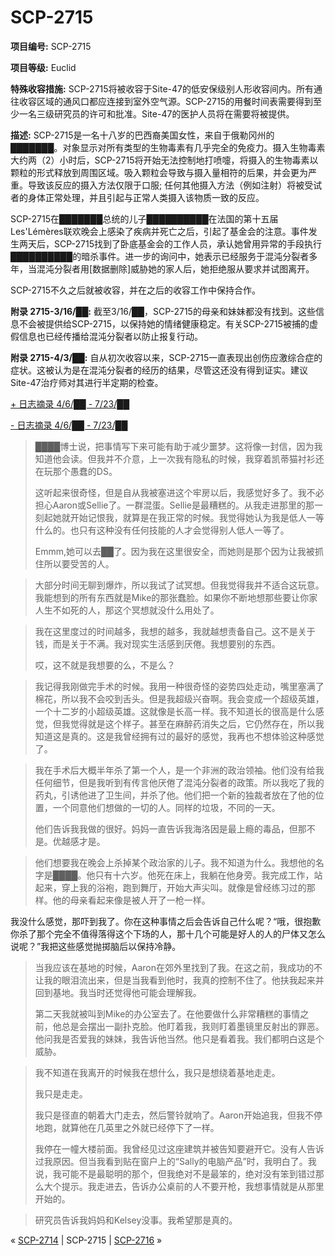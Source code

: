 # SCP-2715
                        


**项目编号:**  SCP-2715

**项目等级:**  Euclid

**特殊收容措施:** SCP-2715将被收容于Site-47的低安保级别人形收容间内。所有通往收容区域的通风口都应连接到室外空气源。SCP-2715的用餐时间表需要得到至少一名三级研究员的许可和批准。Site-47的医护人员将在需要将被提供。

**描述:**  SCP-2715是一名十八岁的巴西裔美国女性，来自于俄勒冈州的███████。对象显示对所有类型的生物毒素有几乎完全的免疫力。摄入生物毒素大约两（2）小时后，SCP-2715将开始无法控制地打喷嚏，将摄入的生物毒素以颗粒的形式释放到周围区域。吸入颗粒会导致与摄入量相符的后果，并会更为严重。导致该反应的摄入方法仅限于口服; 任何其他摄入方法（例如注射）将被受试者的身体正常处理，并且引起与正常人类摄入该物质一致的反应。

SCP-2715在███████总统的儿子██████████在法国的第十五届Les'Lémères联欢晚会上感染了疾病并死亡之后，引起了基金会的注意。事件发生两天后，SCP-2715找到了卧底基金会的工作人员，承认她曾用异常的手段执行██████████的暗杀事件。进一步的询问中，她表示已经服务于混沌分裂者多年，当混沌分裂者用[数据删除]威胁她的家人后，她拒绝服从要求并试图离开。

SCP-2715不久之后就被收容，并在之后的收容工作中保持合作。

**附录 2715-3/16/██:**  截至3/16/██，SCP-2715的母亲和妹妹都没有找到。这些信息不会被提供给SCP-2715，以保持她的情绪健康稳定。有关SCP-2715被捕的虚假信息也已经传播给混沌分裂者以防止报复行动。

**附录 2715-4/3/██:**  自从初次收容以来，SCP-2715一直表现出创伤应激综合症的症状。这被认为是在混沌分裂者的经历的结果，尽管这还没有得到证实。建议Site-47治疗师对其进行半定期的检查。


<a shape='rect' class='collapsible-block-link' href='javascript:;'>+&#160;&#26085;&#24535;&#25688;&#24405;&#160;4/6/&#9608;&#9608;&#160;-&#160;7/23/&#9608;&#9608;</a>

<a shape='rect' class='collapsible-block-link' href='javascript:;'>-&#160;&#26085;&#24535;&#25688;&#24405;&#160;4/6/&#9608;&#9608;&#160;-&#160;7/23/&#9608;&#9608;</a>


> ████博士说，把事情写下来可能有助于减少噩梦。这将像一封信，因为我知道他会读。但我并不介意，上一次我有隐私的时候，我穿着凯蒂猫衬衫还在玩那个愚蠢的DS。
> 
> 这听起来很奇怪，但是自从我被塞进这个牢房以后，我感觉好多了。我不必担心Aaron或Sellie了。一群混蛋。Sellie是最糟糕的。从我走进那里的那一刻起她就开始记恨我，就算是在我正常的时候。我觉得她认为我是低人一等什么的。也只有这种没有任何技能的人才会觉得别人低人一等了。
> 
> Emmm,她可以去██了。因为我在这里很安全，而她则是那个因为让我被抓住所以要受苦的人。
> 


> 大部分时间无聊到爆炸，所以我试了试冥想。但我觉得我并不适合这玩意。我能想到的所有东西就是Mike的那张蠢脸。如果你不断地想那些要让你家人生不如死的人，那这个冥想就没什么用处了。
> 


> 我在这里度过的时间越多，我想的越多，我就越想责备自己。这不是关于钱，而是关于不满。我对现实生活感到厌倦。我想要别的东西。
> 
> 哎，这不就是我想要的么，不是么？
> 


> 我记得我刚做完手术的时候。我用一种很奇怪的姿势四处走动，嘴里塞满了棉花，所以我不会咬到舌头。但是我超级兴奋啊。我会变成一个超级英雄，一个十二岁的小超级英雄。这就像是长高一样。我不知道长的很高是什么感觉，但我觉得就是这个样子。甚至在麻醉药消失之后，它仍然存在，所以我知道这是真的。这是我曾经拥有过的最好的感觉，我再也不想体验这种感觉了。
> 


> 我在手术后大概半年杀了第一个人，是一个非洲的政治领袖。他们没有给我任何细节，但是我听到有传言他厌倦了混沌分裂者的政策。所以我吃了我的药丸，引诱他进了卫生间，并杀了他。他们把一个新的独裁者放在了他的位置，一个同意他们想做的一切的人。同样的垃圾，不同的一天。
> 
> 他们告诉我我做的很好。妈妈一直告诉我海洛因是最上瘾的毒品，但那不是。优越感才是。
> 


> 他们想要我在晚会上杀掉某个政治家的儿子。我不知道为什么。我想他的名字是████。他只有十六岁。他死在床上，我躺在他身旁。我完成工作，站起来，穿上我的浴袍，跑到舞厅，开始大声尖叫。就像是曾经练习过的那样。他的母亲看起来像是被人开了一枪一样。

我没什么感觉，那吓到我了。你在这种事情之后会告诉自己什么呢？“哦，很抱歉你杀了那个完全不值得落得这个下场的人，那十几个可能是好人的人的尸体又怎么说呢？”我把这些感觉抛掷脑后以保持冷静。
> 
> 当我应该在基地的时候，Aaron在郊外里找到了我。在这之前，我成功的不让我的眼泪流出来，但是当我看到他时，我真的控制不住了。他扶我起来并回到基地。我当时还觉得他可能会理解我。
> 
> 第二天我就被叫到Mike的办公室去了。在他要做什么非常糟糕的事情之前，他总是会摆出一副扑克脸。他盯着我，我则盯着墨镜里反射出的罪恶。他问我是否爱我的妹妹，我告诉他当然。他只是看着我。我们都明白这是个威胁。
> 


> 我不知道在我离开的时候我在想什么，我只是想绕着基地走走。
> 
> 我只是走走。
> 
> 我只是径直的朝着大门走去，然后警铃就响了。Aaron开始追我，但我不停地跑，就算他在几英里之外就已经停下了一样。
> 
> 我停在一幢大楼前面。我曾经见过这座建筑并被告知要避开它。没有人告诉过我原因。但当我看到贴在窗户上的“Sally的电脑产品”时，我明白了。我说，我可能不是最聪明的那个，但我绝对不是最笨的，绝对没有笨到错过那么大个提示。我走进去，告诉办公桌前的人不要开枪，我想事情就是从那里开始的。
> 


> 研究员告诉我妈妈和Kelsey没事。我希望那是真的。
> 






« [SCP-2714](/scp-2714) | SCP-2715 | [SCP-2716](/scp-2716) »





                    